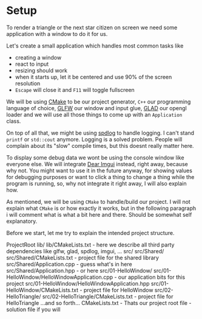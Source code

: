 # Setup

To render a triangle or the next star citizen on screen we need some application with a window
to do it for us.

Let's create a small application which handles most common tasks like

- creating a window
- react to input
- resizing should work
- when it starts up, let it be centered and use 90% of the screen resolution
- `Escape` will close it and `F11` will toggle fullscreen

We will be using [CMake](https://www.cmake.org) to be our project generator, `C++` our programming language of choice,
[GLFW](https://www.glfw.org) our window and input glue, [GLAD](https://glad.dav1d.de/) our opengl loader
and we will use all those things to come up with an `Application` class.

On top of all that, we might be using [spdlog](https://github.com/gabime/spdlog) to handle logging.
I can't stand `printf` or `std::cout` anymore. Logging is a solved problem. People will complain about its "slow" compile times,
but this doesnt really matter here.

To display some debug data we wont be using the console window like everyone else.
We will integrate [Dear Imgui](https://github.com/ocornut/imgui) instead, right away, because why not.
You might want to use it in the future anyway, for showing values for debugging purposes
or want to click a thing to change a thing while the program is running, so, why not integrate it right away, I will also explain how.

As mentioned, we will be using `CMake` to handle/build our project. I will not explain what `CMake` is or how exactly it works, but
in the following paragraph i will comment what is what a bit here and there. Should be somewhat self explanatory.

Before we start, let me try to explain the intended project structure.


ProjectRoot
lib/
lib/CMakeLists.txt - here we describe all third party dependencies
                     like glfw, glad, spdlog, imgui, ...
src/
src/Shared/
src/Shared/CMakeLists.txt - project file for the shared library
src/Shared/Application.cpp - guess what's in here
src/Shared/Application.hpp - or here
src/01-HelloWindow/
src/01-HelloWindow/HelloWindowApplication.cpp - our application bits for this project
src/01-HelloWindow/HelloWindowApplication.hpp
src/01-HelloWindow/CMakeLists.txt - project file for HelloWindow
src/02-HelloTriangle/
src/02-HelloTriangle/CMakeLists.txt - project file for HelloTriangle
...and so forth...
CMakeLists.txt - Thats our project root file - solution file if you will
